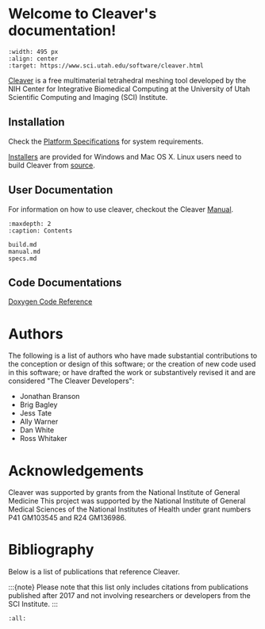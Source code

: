 # Welcome to Cleaver's documentation!


```{figure} _static/images/splash.png
:width: 495 px
:align: center
:target: https://www.sci.utah.edu/software/cleaver.html
```

[Cleaver](https://www.sci.utah.edu/software/cleaver.html) is a free multimaterial tetrahedral meshing tool developed by the NIH Center for Integrative Biomedical Computing at the University of Utah Scientific Computing and Imaging (SCI) Institute.

Installation
------------
Check the [Platform Specifications](specs.md) for system requirements.

[Installers](https://github.com/SCIInstitute/Cleaver/releases) are provided for Windows and Mac OS X. Linux users need to build Cleaver from [source](build.md).

User Documentation
------------------
For information on how to use cleaver, checkout the Cleaver [Manual](manual.md).

```{toctree}
:maxdepth: 2
:caption: Contents

build.md
manual.md
specs.md
```

Code Documentations
-------------------

[Doxygen Code Reference](https://sciinstitute.github.io/cleaver.pages/doxygen/index.html)

Authors
=======

The following is a list of authors who have made substantial contributions to the conception or design of this software; or the creation of new code used in this software; or have drafted the work or substantively revised it and are considered "The Cleaver Developers":

* Jonathan Branson
* Brig Bagley
* Jess Tate
* Ally Warner
* Dan White
* Ross Whitaker

Acknowledgements
================

Cleaver was supported by grants from the National Institute of General Medicine This project was supported by the National Institute of General Medical Sciences of the National Institutes of Health under grant numbers P41 GM103545 and R24 GM136986.


Bibliography
============

Below is a list of publications that reference Cleaver.

:::{note}
Please note that this list only includes citations from publications published after 2017 and not involving researchers or developers from the SCI Institute.
:::

```{bibliography}
:all:
```
